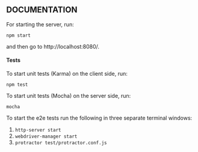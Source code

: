 DOCUMENTATION
-------------

For starting the server, run:

```
npm start
```
and then go to http://localhost:8080/.

#### Tests

To start unit tests (Karma) on the client side, run:
```
npm test
```

To start unit tests (Mocha) on the server side, run:

```
mocha
```

To start the e2e tests run the following in three separate terminal windows:
1. `http-server start`
2. `webdriver-manager start`
3. `protractor test/protractor.conf.js`
